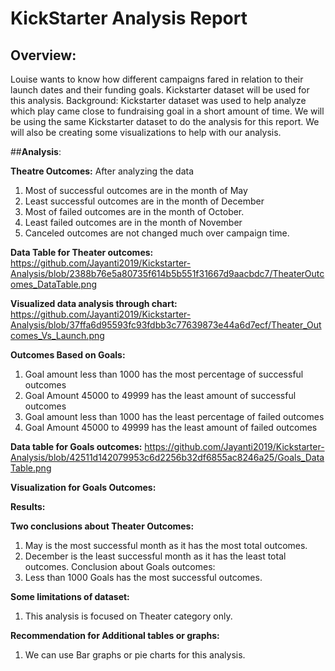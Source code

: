
#		**KickStarter Analysis Report**


## **Overview:**
Louise wants to know how different campaigns fared in relation to their launch dates and their funding goals. Kickstarter dataset will be used for this analysis. 
Background:
Kickstarter dataset was used to help analyze which play came close to fundraising goal in a short amount of time. We will be using the same Kickstarter dataset to do the analysis for this report. We will also be creating some visualizations to help with our analysis.

##**Analysis**:

**Theatre Outcomes:**
After analyzing the data
1.	Most of successful outcomes are in the month of May
2.	Least successful outcomes are in the month of December
3.	Most of failed outcomes are in the month of October.
4.	Least failed outcomes are in the month of November
5.	Canceled outcomes are not changed much over campaign time.

**Data Table for Theater outcomes:**
 https://github.com/Jayanti2019/Kickstarter-Analysis/blob/2388b76e5a80735f614b5b551f31667d9aacbdc7/TheaterOutcomes_DataTable.png
 
**Visualized data analysis through chart:**
 https://github.com/Jayanti2019/Kickstarter-Analysis/blob/37ffa6d95593fc93fdbb3c77639873e44a6d7ecf/Theater_Outcomes_Vs_Launch.png

**Outcomes Based on Goals:**
1.	Goal amount less than 1000 has the most percentage of successful outcomes
2.	Goal Amount 45000 to 49999 has the least amount of successful outcomes
3.	Goal amount less than 1000 has the least percentage of failed outcomes
4.	Goal Amount 45000 to 49999 has the least amount of failed outcomes

**Data table for Goals outcomes:**
 https://github.com/Jayanti2019/Kickstarter-Analysis/blob/42511d142079953c6d2256b32df6855ac8246a25/Goals_DataTable.png

**Visualization for Goals Outcomes:**
 

**Results:**

**Two conclusions about Theater Outcomes:**
1.	May is the most successful month as it has the most total outcomes.
2.	December is the least successful month as it has the least total outcomes. 
Conclusion about Goals outcomes:
1.	Less than 1000 Goals has the most successful outcomes.

**Some limitations of dataset:**
1.	This analysis is focused on Theater category only. 

**Recommendation for Additional tables or graphs:**
1.	We can use Bar graphs or pie charts for this analysis.

